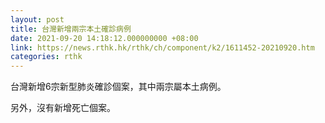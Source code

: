 ```yaml
---
layout: post
title: 台灣新增兩宗本土確診病例
date: 2021-09-20 14:18:12.000000000 +08:00
link: https://news.rthk.hk/rthk/ch/component/k2/1611452-20210920.htm
categories: rthk
---
```


台灣新增6宗新型肺炎確診個案，其中兩宗屬本土病例。

另外，沒有新增死亡個案。
